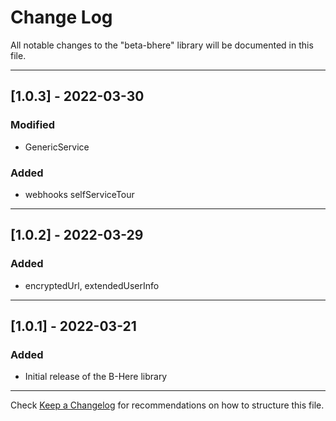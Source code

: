 # Change Log
All notable changes to the "beta-bhere" library will be documented in this file.

---

## [1.0.3] - 2022-03-30
### Modified
- GenericService
### Added
- webhooks selfServiceTour

---

## [1.0.2] - 2022-03-29
### Added
- encryptedUrl, extendedUserInfo

---

## [1.0.1] - 2022-03-21
### Added
- Initial release of the B-Here library

---

Check [Keep a Changelog](http://keepachangelog.com/) for recommendations on how to structure this file.
